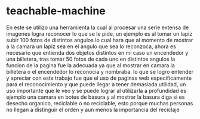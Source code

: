 # teachable-machine

En este se utilizo una herramienta la cual al procesar una serie extensa de imagenes logra reconocer lo que se le pide, un ejemplo es al tomar un lapiz subir 100 fotos de distintos angulos lo cual hara que al momento de mostrar a la camara un lapiz sea en el angulo que sea lo reconzoca, ahora es necesario que entienda dos objetos distintos en mi caso un encendedor y una billetera, tras tomar 50 fotos de cada uno en distintos angulos la funcion de la pagina fue la adecuada ya que al mostrar en camara la billetera o el encendedor lo reconocia y nombraba.
lo que se logro entender y apreciar con este trabajo fue que el uso de paginas web especificamente para el reconocimiento y que puede llegar a tener demasiada utilidad, un uso importante que le veo y se puede lograr al utilizarla a profundidad es ejemplo una camara en botes de basura y al mostrar la basura diga si es desecho organico, reciclable o no reciclable, esto porque muchas personas no llegan a distinguir el orden y aun menos la importancia del reciclaje
